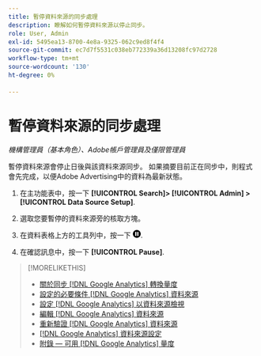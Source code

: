 ```yaml
---
title: 暫停資料來源的同步處理
description: 瞭解如何暫停資料來源以停止同步。
role: User, Admin
exl-id: 5495ea13-8700-4e8a-9325-062c9ed8f4f4
source-git-commit: ec7d7f5531c038eb772339a36d13208fc97d2728
workflow-type: tm+mt
source-wordcount: '130'
ht-degree: 0%

---
```


# 暫停資料來源的同步處理

*機構管理員（基本角色）、Adobe帳戶管理員及僅限管理員*

暫停資料來源會停止日後與該資料來源同步。 如果摘要目前正在同步中，則程式會先完成，以便Adobe Advertising中的資料為最新狀態。

1. 在主功能表中，按一下 **[!UICONTROL Search]> [!UICONTROL Admin] >[!UICONTROL Data Source Setup]**.

1. 選取您要暫停的資料來源旁的核取方塊。

1. 在資料表格上方的工具列中，按一下 ![暫停](/help/search-social-commerce/assets/pause.png "暫停").

1. 在確認訊息中，按一下 **[!UICONTROL Pause]**.

>[!MORELIKETHIS]
>
>* [關於同步 [!DNL Google Analytics] 轉換量度](data-source-about.md)
>* [設定的必要條件 [!DNL Google Analytics] 資料來源](data-source-prerequisites.md)
>* [設定 [!DNL Google Analytics] 以資料來源檢視](data-source-configure.md)
>* [編輯 [!DNL Google Analytics] 資料來源](data-source-edit.md)
>* [重新驗證 [!DNL Google Analytics] 資料來源](data-source-reauthenticate.md)
>* [[!DNL Google Analytics] 資料來源設定](data-source-settings.md)
>* [附錄 — 可用 [!DNL Google Analytics] 量度](data-source-ga-metrics.md)
